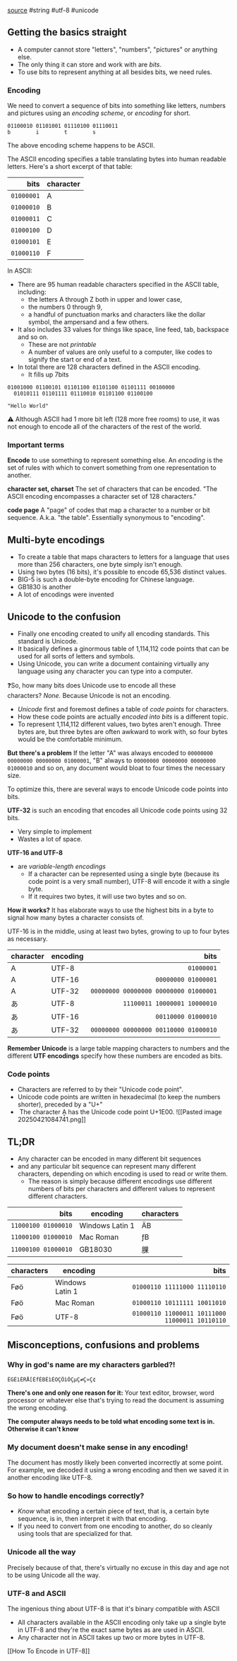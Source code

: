 [source](https://kunststube.net/encoding/)
#string #utf-8 #unicode
## Getting the basics straight
- A computer cannot store "letters", "numbers", "pictures" or anything else.
- The only thing it can store and work with are _bits_.
- To use bits to represent anything at all besides bits, we need rules.

### Encoding
We need to convert a sequence of bits into something like letters, numbers and pictures using an _encoding scheme_, or _encoding_ for short.

```
01100010 01101001 01110100 01110011
b        i        t        s
```

The above encoding scheme happens to be ASCII.

The ASCII encoding specifies a table translating bytes into human readable letters. Here's a short excerpt of that table:

|       bits | character |
| ---------: | --------- |
| `01000001` | A         |
| `01000010` | B         |
| `01000011` | C         |
| `01000100` | D         |
| `01000101` | E         |
| `01000110` | F         |
In ASCII:
- There are 95 human readable characters specified in the ASCII table, including:
	- the letters A through Z both in upper and lower case,
	- the numbers 0 through 9,
	- a handful of punctuation marks and characters like the dollar symbol, the ampersand and a few others.
- It also includes 33 values for things like space, line feed, tab, backspace and so on.
	- These are not _printable_
	- A number of values are only useful to a computer, like codes to signify the start or end of a text.
- In total there are 128 characters defined in the ASCII encoding.
	- It fills up 7bits
```
01001000 01100101 01101100 01101100 01101111 00100000
  01010111 01101111 01110010 01101100 01100100
  
"Hello World"
```
⚠️ Although ASCII had 1 more bit left (128 more free rooms) to use, it was not enough to encode all of the characters of the rest of the world.
### Important terms
**Encode**
to use something to represent something else. An _encoding_ is the set of rules with which to convert something from one representation to another.

**character set, charset**
The set of characters that can be encoded. "The ASCII encoding encompasses a character set of 128 characters."

**code page**
A "page" of codes that map a character to a number or bit sequence. A.k.a. "the table". Essentially synonymous to "encoding".

## Multi-byte encodings
- To create a table that maps characters to letters for a language that uses more than 256 characters, one byte simply isn't enough.
- Using two bytes (16 bits), it's possible to encode 65,536 distinct values.
- BIG-5 is such a double-byte encoding for Chinese language.
- GB1830 is another
- A lot of encodings were invented

## Unicode to the confusion
- Finally one encoding created to unify all encoding standards. This standard is Unicode.
- It basically defines a ginormous table of 1,114,112 code points that can be used for all sorts of letters and symbols.
- Using Unicode, you can write a document containing virtually any language using any character you can type into a computer.

❓So, how many bits does Unicode use to encode all these characters? _None._ Because Unicode is not an encoding.

- _Unicode_ first and foremost defines a table of _code points_ for characters.
- How these code points are actually _encoded into bits_ is a different topic.
- To represent 1,114,112 different values, two bytes aren't enough. Three bytes are, but three bytes are often awkward to work with, so four bytes would be the comfortable minimum.

**But there's a problem**
If the letter "A" was always encoded to `00000000 00000000 00000000 01000001`, "B" always to `00000000 00000000 00000000 01000010` and so on, any document would bloat to four times the necessary size.

To optimize this, there are several ways to encode Unicode code points into bits.

**UTF-32**
is such an encoding that encodes all Unicode code points using 32 bits. 
- Very simple to implement
- Wastes a lot of space.

**UTF-16 and UTF-8**
- are _variable-length encodings_
	- If a character can be represented using a single byte (because its code point is a very small number), UTF-8 will encode it with a single byte.
	- If it requires two bytes, it will use two bytes and so on.

**How it works?**
It has elaborate ways to use the highest bits in a byte to signal how many bytes a character consists of.

UTF-16 is in the middle, using at least two bytes, growing to up to four bytes as necessary.

| character | encoding |                                  bits |
| --------- | -------- | ------------------------------------: |
| A         | UTF-8    |                            `01000001` |
| A         | UTF-16   |                   `00000000 01000001` |
| A         | UTF-32   | `00000000 00000000 00000000 01000001` |
| あ         | UTF-8    |          `11100011 10000001 10000010` |
| あ         | UTF-16   |                   `00110000 01000010` |
| あ         | UTF-32   | `00000000 00000000 00110000 01000010` |

**Remember**
**Unicode** is a large table mapping characters to numbers and the different **UTF encodings** specify how these numbers are encoded as bits.

### Code points
- Characters are referred to by their "Unicode code point".
- Unicode code points are written in hexadecimal (to keep the numbers shorter), preceded by a "U+"
-  The character Ḁ has the Unicode code point U+1E00.
![[Pasted image 20250421084741.png]]
## TL;DR

- Any character can be encoded in many different bit sequences
- and any particular bit sequence can represent many different characters, depending on which encoding is used to read or write them.
	- The reason is simply because different encodings use different numbers of bits per characters and different values to represent different characters.

|bits|encoding|characters|
|--:|---|---|
|`11000100 01000010`|Windows Latin 1|ÄB|
|`11000100 01000010`|Mac Roman|ƒB|
|`11000100 01000010`|GB18030|腂|

|characters|encoding|bits|
|---|---|--:|
|Føö|Windows Latin 1|`01000110 11111000 11110110`|
|Føö|Mac Roman|`01000110 10111111 10011010`|
|Føö|UTF-8|`01000110 11000011 10111000 11000011 10110110`|

## Misconceptions, confusions and problems
### Why in god's name are my characters garbled?!

```
ÉGÉìÉRÅ[ÉfÉBÉìÉOÇÕìÔÇµÇ≠Ç»Ç¢
```
**There's one and only one reason for it:**
Your text editor, browser, word processor or whatever else that's trying to read the document is assuming the wrong encoding.

**The computer always needs to be told what encoding some text is in. Otherwise it can't know**
### My document doesn't make sense in any encoding!
The document has mostly likely been converted incorrectly at some point.
For example, we decoded it using a wrong encoding and then we saved it in another encoding like UTF-8.

### So how to handle encodings correctly?
- _Know_ what encoding a certain piece of text, that is, a certain byte sequence, is in, then interpret it with that encoding.
- If you need to convert from one encoding to another, do so cleanly using tools that are specialized for that.
### Unicode all the way
Precisely because of that, there's virtually no excuse in this day and age not to be using Unicode all the way.

### UTF-8 and ASCII
The ingenious thing about UTF-8 is that it's binary compatible with ASCII
- All characters available in the ASCII encoding only take up a single byte in UTF-8 and they're the exact same bytes as are used in ASCII.
- Any character not in ASCII takes up two or more bytes in UTF-8.

[[How To Encode in UTF-8]]